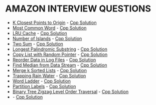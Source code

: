 # AMAZON INTERVIEW QUESTIONS

- [K Closest Points to Origin](https://leetcode.com/problems/k-closest-points-to-origin/) - [Cpp Solution](./solutions/K%20Closest%20Points%20to%20Origin.cpp)
- [Most Common Word](https://leetcode.com/problems/most-common-word/) - [Cpp Solution](./solutions/Most%20Common%20Word.cpp)
- [LRU Cache](https://leetcode.com/problems/lru-cache/) - [Cpp Solution](./solutions/LRU%20Cache.cpp)
- [Number of Islands](https://leetcode.com/problems/number-of-islands/) - [Cpp Solution](./solutions/Number%20of%20Islands.cpp)
- [Two Sum](https://leetcode.com/problems/two-sum/) - [Cpp Solution](./solutions/Two%20Sum.cpp)
- [Longest Palindromic Substring](https://leetcode.com/problems/longest-palindromic-substring/) - [Cpp Solution](./solutions/Longest%20Palindromic%20Substring.cpp)
- [Copy List with Random Pointer](https://leetcode.com/problems/copy-list-with-random-pointer/) - [Cpp Solution](./solutions/Copy%20List%20with%20Random%20Pointer.cpp)
- [Reorder Data in Log Files](https://leetcode.com/problems/reorder-data-in-log-files/) - [Cpp Solution](./solutions/Reorder%20Data%20in%20Log%20Files.cpp)
- [Find Median from Data Stream](https://leetcode.com/problems/find-median-from-data-stream/) - [Cpp Solution](./solutions/Find%20Median%20from%20Data%20Stream.cpp)
- [Merge k Sorted Lists](https://leetcode.com/problems/merge-k-sorted-lists/) - [Cpp Solution](./solutions/Merge%20k%20Sorted%20Lists.cpp)
- [Trapping Rain Water](https://leetcode.com/problems/trapping-rain-water/) - [Cpp Solution](./solutions/Trapping%20Rain%20Water.cpp)
- [Word Ladder](https://leetcode.com/problems/word-ladder/) - [Cpp Solution](./solutions/Word%20Ladder.cpp)
- [Partition Labels](https://leetcode.com/problems/partition-labels/) - [Cpp Solution](./solutions/Partition%20Labels.cpp)
- [Binary Tree Zigzag Level Order Traversal](https://leetcode.com/problems/binary-tree-zigzag-level-order-traversal/) - [Cpp Solution](./solutions/Binary%20Tree%20Zigzag%20Level%20Order%20Traversal.cpp)
- []() - [Cpp Solution](./solutions/.cpp)

<!--
- []() - [Cpp Solution](./solutions/.cpp)
- []() - [Cpp Solution](./solutions/.cpp)
- []() - [Cpp Solution](./solutions/.cpp)

-->
